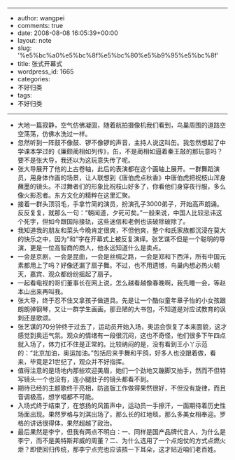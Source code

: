 - --
- author: wangpei
- comments: true
- date: 2008-08-08 16:05:39+00:00
- layout: note
- slug: '%e5%bc%a0%e5%bc%8f%e5%bc%80%e5%b9%95%e5%bc%8f'
- title: 张式开幕式
- wordpress_id: 1665
- categories:
- 不好归类
- tags:
- 不好归类
- --
- 大地一篇寂静，空气仿佛凝固，随着航拍摄像机我们看到，鸟巢周围的道路空空荡荡，仿佛水洗过一样。
- 忽然听到一阵鼓不像鼓、锣不像锣的声音，主持人说这叫缶。我忽然想起了中学课本学过的《廉颇蔺相如列传》，缶，不是蔺相如逼着秦王敲的那玩意吗？要不是张大导，我还以为这玩意失传了呢。
- 张大导展开了他的上古卷轴，此后的表演都在这个画轴上展开。一群舞蹈演员，用身体作画的场景，让人联想到《唐伯虎点秋香》中唐伯虎把祝枝山浑身蘸墨的镜头。不过舞者们的形象比祝枝山好多了，你看他们身穿夜行服，多么像火影忍者。东方文化的精粹在这里汇聚。
- 接着一群头顶羽毛，手拿竹简的演员，扮演孔子3000弟子，开始高声朗诵。反反复复，就那么一句：“朝闻道，夕死可矣。”一般来说，中国人比较忌讳这个死字，但如今跟国际接轨，这些迷信和老例也该破除破除了。
- 我知道我的朋友和菜头今晚肯定很爽，不但他爽，整个和氏家族都沉浸在莫大的快乐之中，因为“和”字在开幕式上被反复演绎。张艺谋不但是一个聪明的导演，更是一位高智商的商人，他永远知道什么是卖点。
- 一会是京剧，一会是昆曲，一会是丝绸之路，一会是郑和下西洋，所有中国元素都用上了吗？好像还漏了扇子舞。不过，也不用遗憾，鸟巢内想必热火朝天，嘉宾、观众都纷纷摇起了扇子。
- 一起看电视的哥们董事长在网上说，怎么越看越像春晚啊，我先睡一会，等赵本山出来再叫我。
- 张大导，终于忍不住又拿孩子做道具。先是让一个酷似童年章子怡的小女孩跟朗朗弹钢琴，又让一群学生画画，那丑陋的大书包，不知道是对应试教育的讽刺还是歌颂。
- 张艺谋的70分钟终于过去了，运动员开始入场，奥运会恢复了本来面貌，这才感觉到奥运气氛。观众的情绪有一段很沉闷，这也不奇怪，他们很多下午四点就入场了，体力扛不住是正常的。比较纳闷的是，没有看到王小丫示范的：“北京加油，奥运加油。”包括后来手舞和平鸽，好多人也没跟着做，看来，毕竟是21世纪了，观众并不好指挥。
- 值得注意的是场地内那些欢迎美眉，她们一个劲地又蹦脚又拍手，然而不但特写镜头一个也没有，连小腿肚子的镜头都看不到。
- 期待已经的主题歌终于亮相，防盗版工作做得果然很好，不但没有旋律，而且音调极高，想学唱都不可能。
- 入场式终于结束了，在悠扬的风笛声中，运动员一手擦汗，一面期待着历史性场面出现。果然罗格与刘淇出场了，那么长的红地毯，那么多美女相奉迎。罗格的讲话很得体，果然超越了政治。
- 最后果然是李宁，但我有两点不明白：一、同样是国产品牌代言人，为什么是李宁，而不是美特斯邦威的周董？二、为什么选用了一个点炮仗的方式点燃火炬？即使回归传统，那李宁点完也应该捂一下耳朵，这才贴近咱们老百姓。
